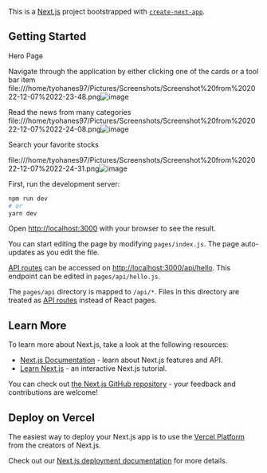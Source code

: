 This is a [Next.js](https://nextjs.org/) project bootstrapped with [`create-next-app`](https://github.com/vercel/next.js/tree/canary/packages/create-next-app).

## Getting Started
Hero Page 

Navigate through the application by either clicking one of the cards or a tool bar item
file:///home/tyohanes97/Pictures/Screenshots/Screenshot%20from%202022-12-07%2022-23-48.png![image](https://user-images.githubusercontent.com/91521891/206373587-f123af62-2817-420e-93b9-09b8255002f5.png)

Read the news from many categories
file:///home/tyohanes97/Pictures/Screenshots/Screenshot%20from%202022-12-07%2022-24-08.png![image](https://user-images.githubusercontent.com/91521891/206373657-bf4e40f0-df28-4c05-a151-65cd3cb9eae3.png)


Search your favorite stocks 

file:///home/tyohanes97/Pictures/Screenshots/Screenshot%20from%202022-12-07%2022-24-31.png![image](https://user-images.githubusercontent.com/91521891/206373728-62914c57-7f1b-4095-a7ab-23d6369b46d5.png)



First, run the development server:

```bash
npm run dev
# or
yarn dev
```

Open [http://localhost:3000](http://localhost:3000) with your browser to see the result.

You can start editing the page by modifying `pages/index.js`. The page auto-updates as you edit the file.

[API routes](https://nextjs.org/docs/api-routes/introduction) can be accessed on [http://localhost:3000/api/hello](http://localhost:3000/api/hello). This endpoint can be edited in `pages/api/hello.js`.

The `pages/api` directory is mapped to `/api/*`. Files in this directory are treated as [API routes](https://nextjs.org/docs/api-routes/introduction) instead of React pages.

## Learn More

To learn more about Next.js, take a look at the following resources:

- [Next.js Documentation](https://nextjs.org/docs) - learn about Next.js features and API.
- [Learn Next.js](https://nextjs.org/learn) - an interactive Next.js tutorial.

You can check out [the Next.js GitHub repository](https://github.com/vercel/next.js/) - your feedback and contributions are welcome!

## Deploy on Vercel

The easiest way to deploy your Next.js app is to use the [Vercel Platform](https://vercel.com/new?utm_medium=default-template&filter=next.js&utm_source=create-next-app&utm_campaign=create-next-app-readme) from the creators of Next.js.

Check out our [Next.js deployment documentation](https://nextjs.org/docs/deployment) for more details.
